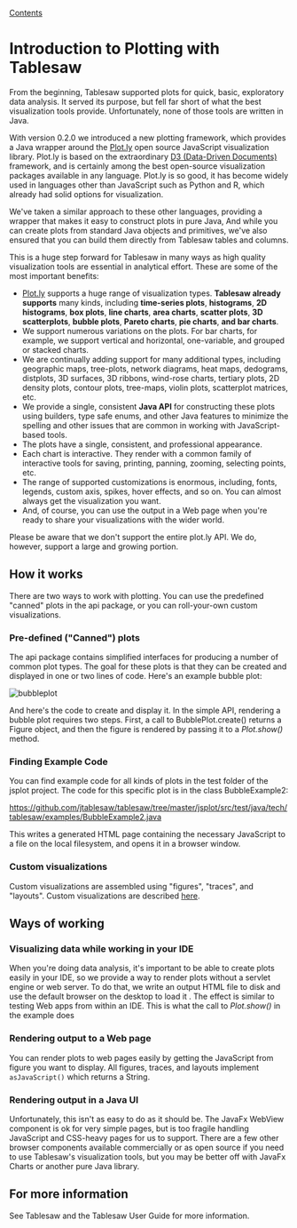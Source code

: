 [Contents](https://jtablesaw.github.io/tablesaw/userguide/toc)

# Introduction to Plotting with Tablesaw

From the beginning, Tablesaw supported plots for quick, basic, exploratory data analysis. It served its purpose, but fell far short of what the best visualization tools provide. Unfortunately, none of those tools are written in Java. 

With version 0.2.0 we introduced a new plotting framework, which provides a Java wrapper around the [Plot.ly](https://github.com/plotly) open source JavaScript visualization library. Plot.ly is based on the extraordinary [D3 (Data-Driven Documents)](https://d3js.org/) framework, and is certainly among the best open-source visualization packages available in any language. Plot.ly is so good, it has become widely used in languages other than JavaScript such as Python and R, which already had solid options for visualization. 

We've taken a similar approach to these other languages, providing a wrapper that makes it easy to construct plots in pure Java,  And while you can create plots from standard Java objects and primitives, we've also ensured that you can build them directly from Tablesaw tables and columns.  

This is a huge step forward for Tablesaw in many ways as high quality visualization tools are essential in analytical effort. These are some of the most important benefits:

- [Plot.ly](https://github.com/plotly) supports a huge range of visualization types. **Tablesaw already supports** many kinds, including **time-series plots**, **histograms**, **2D histograms**, **box plots**, **line charts**, **area charts**, **scatter plots**, **3D scatterplots**, **bubble plots**, **Pareto charts**, **pie charts**, **and bar charts**. 
- We support numerous variations on the plots. For bar charts, for example, we support vertical and horizontal, one-variable, and grouped or stacked charts. 
- We are continually adding support for many additional types, including geographic maps, tree-plots, network diagrams, heat maps, dedograms, distplots, 3D surfaces, 3D ribbons, wind-rose charts, tertiary plots, 2D density plots, contour plots, tree-maps, violin plots, scatterplot matrices, etc. 
- We provide a single, consistent **Java API** for constructing these plots using builders, type safe enums, and other Java features to minimize the spelling and other issues that are common in working with JavaScript-based tools.
- The plots have a single, consistent, and professional appearance. 
- Each chart is interactive. They render with a common family of interactive tools for saving, printing, panning, zooming, selecting points, etc. 
- The range of supported customizations is enormous, including, fonts, legends, custom axis, spikes, hover effects, and so on. You can almost always get the visualization you want. 
- And, of course, you can use the output in a Web page when you're ready to share your visualizations with the wider world.

Please be aware that we don't support the entire plot.ly API. We do, however, support a large and growing portion.

## How it works

There are two ways to work with plotting. You can use the predefined "canned" plots in the api package, or you can roll-your-own custom visualizations. 

### Pre-defined ("Canned") plots 

The api package contains simplified interfaces for producing a number of common plot types. The goal for these plots is that they can be created and displayed in one or two lines of code. Here's an example bubble plot: 

![bubbleplot](https://jtablesaw.github.io/tablesaw/userguide/images/eda/wine_bubble.png)

And here's the code to create and display it. In the simple API, rendering a bubble plot requires two steps. First, a call to BubblePlot.create() returns a Figure object, and then the figure is rendered by passing it to a *Plot.show()* method. 

### Finding Example Code

You can find example code for all kinds of plots in the test folder of the jsplot project. The code for this specific plot is in the class BubbleExample2:

https://github.com/jtablesaw/tablesaw/tree/master/jsplot/src/test/java/tech/tablesaw/examples/BubbleExample2.java

This writes a generated HTML page containing the necessary JavaScript to a file on the local filesystem, and opens it in a browser window.

### Custom visualizations 

Custom visualizations are assembled using "figures", "traces", and "layouts". Custom visualizations are described [here](https://jtablesaw.github.io/tablesaw/userguide/Visualization_custom). 

## Ways of working 

### Visualizing data while working in your IDE

When you're doing data analysis, it's important to be able to create plots easily in your IDE, so we provide a way to render plots without a servlet engine or web server. To do that, we write an output HTML file to disk and use the default browser on the desktop to load it . The effect is similar to testing Web apps from within an IDE. This is what the call to *Plot.show()* in the example does

### Rendering output to a Web page

You can render plots to web pages easily by getting the JavaScript from figure you want to display. All figures, traces, and layouts implement ```asJavaScript()``` which returns a String. 

### Rendering output in a Java UI

Unfortunately, this isn't as easy to do as it should be. The JavaFx  WebView component is ok for very simple pages, but is too fragile handling  JavaScript and CSS-heavy pages for us to support. There are a few other browser components available commercially or as open source if you need to use Tablesaw's visualization tools, but you may be better off with JavaFx Charts or another pure Java library. 

## For more information

See Tablesaw and the Tablesaw User Guide for more information.
